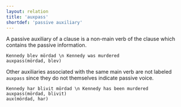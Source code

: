 ```yaml
---
layout: relation
title: 'auxpass'
shortdef: 'passive auxiliary'
---
```


A passive auxiliary of a clause is a non-main verb of the clause which
contains the passive information.

~~~ sdparse
Kennedy blev mördad \n Kennedy was murdered
auxpass(mördad, blev)
~~~


Other auxiliaries associated with the same main verb are not labeled `auxpass` since they do not themselves indicate passive voice.

~~~ sdparse
Kennedy har blivit mördad \n Kennedy has been murdered
auxpass(mördad, blivit)
aux(mördad, har)
~~~

<!-- Interlanguage links updated Út zář 29 18:41:09 CEST 2020 -->
